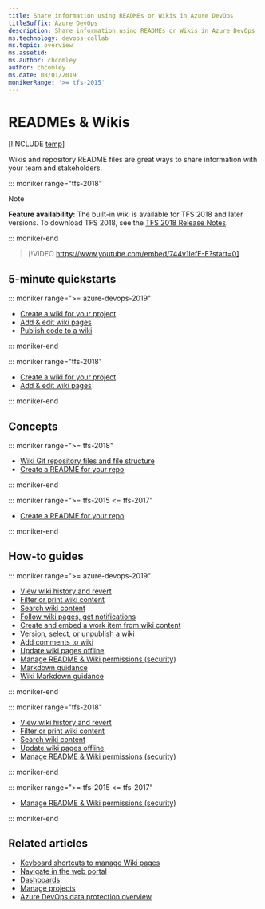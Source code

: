 ```yaml
---
title: Share information using READMEs or Wikis in Azure DevOps
titleSuffix: Azure DevOps
description: Share information using READMEs or Wikis in Azure DevOps  
ms.technology: devops-collab
ms.topic: overview
ms.assetid:  
ms.author: chcomley
author: chcomley
ms.date: 08/01/2019
monikerRange: '>= tfs-2015'
---
```


# READMEs & Wikis

[!INCLUDE [temp](../../includes/version-ts-tfs-2015-2016.md)]

Wikis and repository README files are great ways to share information with your team and stakeholders.

::: moniker range="tfs-2018"

> [!NOTE]  
> **Feature availability:** The built-in wiki is available for TFS 2018 and later versions. To download TFS 2018, see the [TFS 2018 Release Notes](/visualstudio/releasenotes/tfs2018-relnotes).

::: moniker-end

> [!VIDEO https://www.youtube.com/embed/744v1IefE-E?start=0]

## 5-minute quickstarts

::: moniker range=">= azure-devops-2019"

- [Create a wiki for your project](wiki-create-repo.md)
- [Add & edit wiki pages](add-edit-wiki.md)
- [Publish code to a wiki](publish-repo-to-wiki.md)

::: moniker-end

::: moniker range="tfs-2018"

- [Create a wiki for your project](wiki-create-repo.md)
- [Add & edit wiki pages](add-edit-wiki.md)

::: moniker-end

## Concepts

::: moniker range=">= tfs-2018"

- [Wiki Git repository files and file structure](wiki-file-structure.md)
- [Create a README for your repo](../../repos/git/create-a-readme.md?toc=/azure/devops/project/wiki/toc.json&bc=/azure/devops/project/wiki/breadcrumb/toc.json)

::: moniker-end

::: moniker range=">= tfs-2015 <= tfs-2017"

- [Create a README for your repo](../../repos/git/create-a-readme.md?toc=/azure/devops/project/wiki/toc.json&bc=/azure/devops/project/wiki/breadcrumb/toc.json)

::: moniker-end

## How-to guides

::: moniker range=">= azure-devops-2019"

- [View wiki history and revert](wiki-view-history.md)
- [Filter or print wiki content](filter-print-wiki.md)
- [Search wiki content](search-wiki.md)
- [Follow wiki pages, get notifications](follow-notifications-wiki-pages.md)
- [Create and embed a work item from wiki content](create-embed-wit-from-wiki.md)
- [Version, select, or unpublish a wiki](wiki-select-unpublish-versions.md)
- [Add comments to wiki](add-comments-wiki.md)
- [Update wiki pages offline](wiki-update-offline.md)
- [Manage README & Wiki permissions (security)](manage-readme-wiki-permissions.md)
- [Markdown guidance](markdown-guidance.md)
- [Wiki Markdown guidance](wiki-markdown-guidance.md)

::: moniker-end

::: moniker range="tfs-2018"

- [View wiki history and revert](wiki-view-history.md)
- [Filter or print wiki content](filter-print-wiki.md)
- [Search wiki content](search-wiki.md)
- [Update wiki pages offline](wiki-update-offline.md)
- [Manage README & Wiki permissions (security)](manage-readme-wiki-permissions.md)

::: moniker-end

::: moniker range=">= tfs-2015 <= tfs-2017"

- [Manage README & Wiki permissions (security)](manage-readme-wiki-permissions.md)

::: moniker-end

## Related articles

- [Keyboard shortcuts to manage Wiki pages](markdown-guidance.md)
- [Navigate in the web portal](..//navigation/index.md?toc=/azure/devops/project/wiki/toc.json&bc=/azure/devops/project/wiki/breadcrumb/toc.json)
- [Dashboards](../../report/dashboards/index.md)
- [Manage projects](../../organizations/projects/index.md)
- [Azure DevOps data protection overview](../../organizations/security/data-protection.md?toc=/azure/devops/project/wiki/toc.json&bc=/azure/devops/project/wiki/breadcrumb/toc.json)
